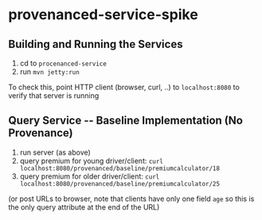 # provenanced-service-spike


## Building and Running the Services

1. cd to `procenanced-service`
2. run `mvn jetty:run`


To check this, point HTTP client (browser, curl, ..) to `localhost:8080` to verify that server is running


## Query Service -- Baseline Implementation (No Provenance) 

1. run server (as above)
2. query premium for young driver/client: `curl localhost:8080/provenanced/baseline/premiumcalculator/18`
3. query premium for older driver/client: `curl localhost:8080/provenanced/baseline/premiumcalculator/25`


(or post URLs to browser, note that clients have only one field `age` so this is the only query attribute at the end of the URL)


